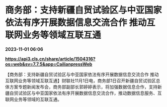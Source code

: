 # 商务部：支持新疆自贸试验区与中亚国家依法有序开展数据信息交流合作 推动互联网业务等领域互联互通

**2023-11-01 06:06**

**https://api3.cls.cn/share/article/1504316?os=web&sv=7.7.5&app=CailianpressWeb**

【商务部：支持新疆自贸试验区与中亚国家依法有序开展数据信息交流合作 推动互联网业务等领域互联互通】财联社11月1日电，商务部1日召开新疆自贸试验区总体方案专题新闻发布会，商务部副部长郭婷婷表示，将加强数据信息合作，支持新疆自贸试验区与中亚国家依法有序开展数据信息交流合作，推动数据信息服务、互联网业务等领域的互联互通。